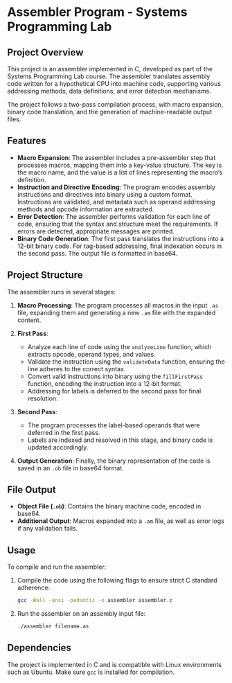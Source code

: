 # Assembler Program - Systems Programming Lab

## Project Overview
This project is an assembler implemented in C, developed as part of the Systems Programming Lab course. The assembler translates assembly code written for a hypothetical CPU into machine code, supporting various addressing methods, data definitions, and error detection mechanisms.

The project follows a two-pass compilation process, with macro expansion, binary code translation, and the generation of machine-readable output files.

## Features
- **Macro Expansion**: The assembler includes a pre-assembler step that processes macros, mapping them into a key-value structure. The key is the macro name, and the value is a list of lines representing the macro’s definition.
- **Instruction and Directive Encoding**: The program encodes assembly instructions and directives into binary using a custom format. Instructions are validated, and metadata such as operand addressing methods and opcode information are extracted.
- **Error Detection**: The assembler performs validation for each line of code, ensuring that the syntax and structure meet the requirements. If errors are detected, appropriate messages are printed.
- **Binary Code Generation**: The first pass translates the instructions into a 12-bit binary code. For tag-based addressing, final indexation occurs in the second pass. The output file is formatted in base64.

## Project Structure
The assembler runs in several stages:

1. **Macro Processing**: The program processes all macros in the input `.as` file, expanding them and generating a new `.am` file with the expanded content.
   
2. **First Pass**:
   - Analyze each line of code using the `analyzeLine` function, which extracts opcode, operand types, and values.
   - Validate the instruction using the `validateData` function, ensuring the line adheres to the correct syntax.
   - Convert valid instructions into binary using the `fillFirstPass` function, encoding the instruction into a 12-bit format.
   - Addressing for labels is deferred to the second pass for final resolution.

3. **Second Pass**:
   - The program processes the label-based operands that were deferred in the first pass.
   - Labels are indexed and resolved in this stage, and binary code is updated accordingly.

4. **Output Generation**: Finally, the binary representation of the code is saved in an `.ob` file in base64 format.

## File Output
- **Object File (`.ob`)**: Contains the binary machine code, encoded in base64.
- **Additional Output**: Macros expanded into a `.am` file, as well as error logs if any validation fails.

## Usage
To compile and run the assembler:
1. Compile the code using the following flags to ensure strict C standard adherence:
   ```bash
   gcc -Wall -ansi -pedantic -o assembler assembler.c
   ```
2. Run the assembler on an assembly input file:
   ```bash
   ./assembler filename.as
   ```

## Dependencies
The project is implemented in C and is compatible with Linux environments such as Ubuntu. Make sure `gcc` is installed for compilation.